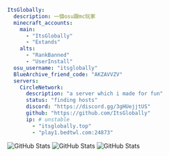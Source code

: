 ```yml
ItsGlobally:
  description: 一個osu跟mc玩家
  minecraft_accounts:
    main:
      - "ItsGlobally"
      - "Extands"
    alts:
      - "RankBanned"
      - "UserInstall"
  osu_username: "itsglobally"
  BlueArchive_friend_code: "AKZAVVZV"
  servers:
    CircleNetwork:
      description: "a server which i made for fun"
      status: "finding hosts"
      discord: "https://discord.gg/3gHUejjtUS"
      github: "https://github.com/ItsGlobally"
      ip: # unstable
        - "itsglobally.top"
        - "play1.bedtwl.com:24873"
```
![GitHub Stats](https://github-readme-stats.vercel.app/api?username=ItsGlobally&theme=tokyonight&show_icons=true&hide_border=true&count_private=true)
![GitHub Stats](https://github-readme-stats.vercel.app/api/top-langs/?username=ItsGlobally&theme=tokyonight&show_icons=true&hide_border=true&layout=compact)
![GitHub Stats](https://github-readme-streak-stats.herokuapp.com/?user=ItsGlobally&theme=tokyonight&hide_border=true)
